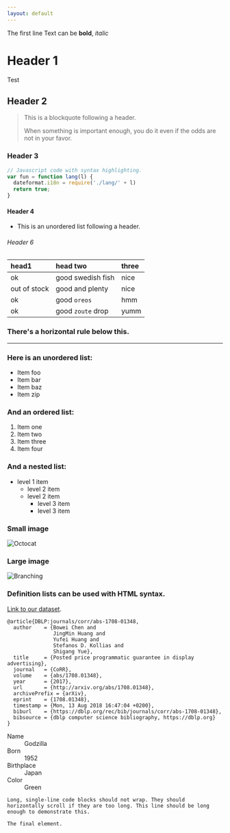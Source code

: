 ```yaml
---
layout: default
---
```


The first line
Text can be **bold**, _italic_





# Header 1

Test

## Header 2

> This is a blockquote following a header.
>
> When something is important enough, you do it even if the odds are not in your favor.

### Header 3

```js
// Javascript code with syntax highlighting.
var fun = function lang(l) {
  dateformat.i18n = require('./lang/' + l)
  return true;
}
```

#### Header 4

*   This is an unordered list following a header.


###### Header 6

| head1        | head two          | three |
|:-------------|:------------------|:------|
| ok           | good swedish fish | nice  |
| out of stock | good and plenty   | nice  |
| ok           | good `oreos`      | hmm   |
| ok           | good `zoute` drop | yumm  |

### There's a horizontal rule below this.

* * *

### Here is an unordered list:

*   Item foo
*   Item bar
*   Item baz
*   Item zip

### And an ordered list:

1.  Item one
1.  Item two
1.  Item three
1.  Item four

### And a nested list:

- level 1 item
  - level 2 item
  - level 2 item
    - level 3 item
    - level 3 item

### Small image

![Octocat](https://github.githubassets.com/images/icons/emoji/octocat.png)

### Large image

![Branching](https://guides.github.com/activities/hello-world/branching.png)


### Definition lists can be used with HTML syntax.

[Link to our dataset](./another-page.html).
```
@article{DBLP:journals/corr/abs-1708-01348,
  author    = {Bowei Chen and
               JingMin Huang and
               Yufei Huang and
               Stefanos D. Kollias and
               Shigang Yue},
  title     = {Posted price programmatic guarantee in display advertising},
  journal   = {CoRR},
  volume    = {abs/1708.01348},
  year      = {2017},
  url       = {http://arxiv.org/abs/1708.01348},
  archivePrefix = {arXiv},
  eprint    = {1708.01348},
  timestamp = {Mon, 13 Aug 2018 16:47:04 +0200},
  biburl    = {https://dblp.org/rec/bib/journals/corr/abs-1708-01348},
  bibsource = {dblp computer science bibliography, https://dblp.org}
}
```

<dl>
<dt>Name</dt>
<dd>Godzilla</dd>
<dt>Born</dt>
<dd>1952</dd>
<dt>Birthplace</dt>
<dd>Japan</dd>
<dt>Color</dt>
<dd>Green</dd>
</dl>

```
Long, single-line code blocks should not wrap. They should horizontally scroll if they are too long. This line should be long enough to demonstrate this.
```

```
The final element.
```


